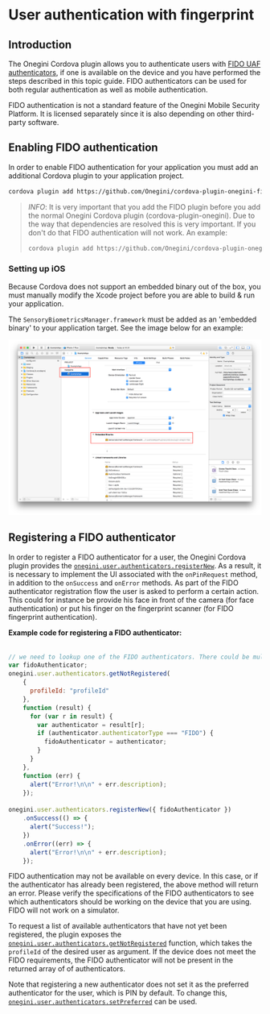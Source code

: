 # User authentication with fingerprint

<!-- toc -->

## Introduction

The Onegini Cordova plugin allows you to authenticate users with [FIDO UAF authenticators](), if one is available on the device and you have performed the steps 
described in this topic guide. FIDO authenticators can be used for both regular authentication as well as mobile authentication.

FIDO authentication is not a standard feature of the Onegini Mobile Security Platform. It is licensed separately since it is also depending on other 
third-party software.

## Enabling FIDO authentication

In order to enable FIDO authentication for your application you must add an additional Cordova plugin to your application project.

```bash
cordova plugin add https://github.com/Onegini/cordova-plugin-onegini-fido
```

> *INFO*: It is very important that you add the FIDO plugin before you add the normal Onegini Cordova plugin (cordova-plugin-onegini). Due to the way that dependencies are resolved this is very 
important. If you don't do that FIDO authentication will not work.
> An example:
>```bash
>cordova plugin add https://github.com/Onegini/cordova-plugin-onegini-fido https://github.com/Onegini/cordova-plugin-onegini
>```

### Setting up iOS

Because Cordova does not support an embedded binary out of the box, you must manually modify the Xcode project before you are able to build & run your 
application.

The `SensoryBiometricsManager.framework` must be added as an 'embedded binary' to your application target. See the image below for an example:

![Configure Embedded binary](../images/configure-embedded-binary.png)

## Registering a FIDO authenticator

In order to register a FIDO authenticator for a user, the Onegini Cordova plugin provides the [`onegini.user.authenticators.registerNew`](../reference/user/authenticators.md#oneginiuserauthenticatorsregisternew). 
As a result, it is necessary to implement the UI associated with the `onPinRequest` method, in addition to the `onSuccess` and `onError` methods. As part of the 
FIDO authenticator registration flow the user is asked to perform a certain action. This could for instance be provide his face in front of the camera 
(for face authentication) or put his finger on the fingerprint scanner (for FIDO fingerprint authentication).

**Example code for registering a FIDO authenticator:**

```js

// we need to lookup one of the FIDO authenticators. There could be multiple FIDO authenticators that are not registered for a specific user
var fidoAuthenticator;
onegini.user.authenticators.getNotRegistered(
    {
      profileId: "profileId"
    },
    function (result) {
      for (var r in result) {
        var authenticator = result[r];
        if (authenticator.authenticatorType === "FIDO") {
          fidoAuthenticator = authenticator;
        }
      }
    },
    function (err) {
      alert("Error!\n\n" + err.description);
    });

onegini.user.authenticators.registerNew({ fidoAuthenticator })
    .onSuccess(() => {
      alert("Success!");
    })
    .onError((err) => {
      alert("Error!\n\n" + err.description);
    });
```

FIDO authentication may not be available on every device. In this case, or if the authenticator has already been registered, the above method will return an error. 
Please verify the specifications of the FIDO authenticators to see which authenticators should be working on the device that you are using. FIDO will not work 
on a simulator. 

To request a list of available authenticators that have not yet been registered, the plugin exposes the [`onegini.user.authenticators.getNotRegistered`](../reference/user/authenticators.md#oneginiuserauthenticatorsgetnotregistered)
function, which takes the `profileId` of the desired user as argument. If the device does not meet the FIDO requirements, the FIDO authenticator will not be 
present in the returned array of of authenticators.

Note that registering a new authenticator does not set it as the preferred authenticator for the user, which is PIN by default. 
To change this, [`onegini.user.authenticators.setPreferred`](../reference/user/authenticators#oneginiuserauthenticatorssetpreferred) can be used.